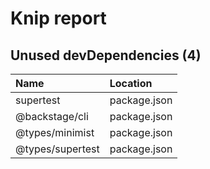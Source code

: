 # Knip report

## Unused devDependencies (4)

| Name             | Location     |
|:-----------------|:-------------|
| supertest        | package.json |
| @backstage/cli   | package.json |
| @types/minimist  | package.json |
| @types/supertest | package.json |

